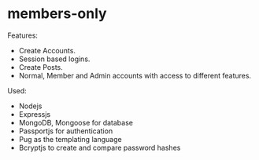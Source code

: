 # members-only

Features:

  - Create Accounts.
  - Session based logins.
  - Create Posts.
  - Normal, Member and Admin accounts with access to different features.
 
 
 Used:
 
   - Nodejs
   - Expressjs
   - MongoDB, Mongoose for database
   - Passportjs for authentication
   - Pug as the templating language
   - Bcryptjs to create and compare password hashes
   
   
 
 
